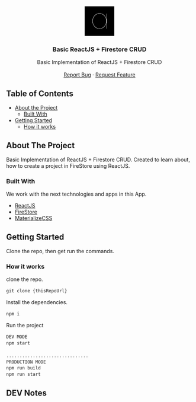 <!-- PROJECT LOGO -->
<br />
<p align="center">
  <a href="https://github.com/chubuntuarc/React-Firestore--CRUD">
    <img src="https://raw.githubusercontent.com/chubuntuarc/TS-Node-MySQL-REST-API-Template/master/src/assets/images/logo.png" alt="Logo" width="80" height="80">
  </a>

  <h3 align="center">Basic ReactJS + Firestore CRUD</h3>

  <p align="center">
    Basic Implementation of ReactJS + Firestore CRUD
    <br />
    <br />
    <a href="https://github.com/chubuntuarc/React-Firestore--CRUD/issues">Report Bug</a>
    ·
    <a href="https://github.com/chubuntuarc/React-Firestore--CRUD/issues">Request Feature</a>
  </p>
</p>

<!-- TABLE OF CONTENTS -->
## Table of Contents

* [About the Project](#about-the-project)
  * [Built With](#built-with)
* [Getting Started](#getting-started)
  * [How it works](#how-it-works)

<!-- ABOUT THE PROJECT -->
## About The Project

Basic Implementation of ReactJS + Firestore CRUD.
Created to learn about, how to create a project in FireStore using ReactJS.

### Built With
We work with the next technologies and apps in this App.
* [ReactJS](https://reactjs.org/docs/getting-started.html)
* [FireStore](https://firebase.google.com/docs/firestore)
* [MaterializeCSS](https://materializecss.com/getting-started.html)

## Getting Started
Clone the repo, then get run the commands.

### How it works

clone the repo.

```javascript
git clone {thisRepoUrl}
```

Install the dependencies.

```javascript
npm i
```

Run the project

```javascript
DEV MODE
npm start

...............................
PRODUCTION MODE
npm run build
npm run start
```

## DEV Notes

```
```